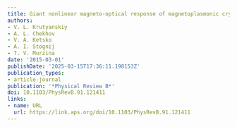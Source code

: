 ```yaml
---
title: Giant nonlinear magneto-optical response of magnetoplasmonic crystals
authors:
- V. L. Krutyanskiy
- A. L. Chekhov
- V. A. Ketsko
- A. I. Stognij
- T. V. Murzina
date: '2015-03-01'
publishDate: '2025-03-15T17:36:11.198153Z'
publication_types:
- article-journal
publication: '*Physical Review B*'
doi: 10.1103/PhysRevB.91.121411
links:
- name: URL
  url: https://link.aps.org/doi/10.1103/PhysRevB.91.121411
---
```

